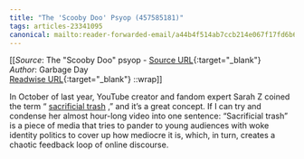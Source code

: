 ```yaml
---
title: "The 'Scooby Doo' Psyop (457585181)"
tags: articles-23341095
canonical: mailto:reader-forwarded-email/a44b4f514ab7ccb214e067f17fd6b643
---
```


[[_Source_: The "Scooby Doo" psyop - [Source URL](mailto:reader-forwarded-email/a44b4f514ab7ccb214e067f17fd6b643){:target="_blank"}<br>
_Author_: Garbage Day<br>
[Readwise URL](https://readwise.io/open/457585181){:target="_blank"}
::wrap]]

In October of last year, YouTube creator and fandom expert Sarah Z coined the term “ [sacrificial trash](https://substack.com/redirect/76bb3cb9-f409-4fe2-b605-6e67a21b2164?j=eyJ1IjoiMXlmdTFqIn0.qYv5NVQwodvs9yAW1b9IqXxz-UTiPAUp4JXaRMXUArU) ,” and it’s a great concept. If I can try and condense her almost hour-long video into one sentence: “Sacrificial trash” is a piece of media that tries to pander to young audiences with woke identity politics to cover up how mediocre it is, which, in turn, creates a chaotic feedback loop of online discourse.
